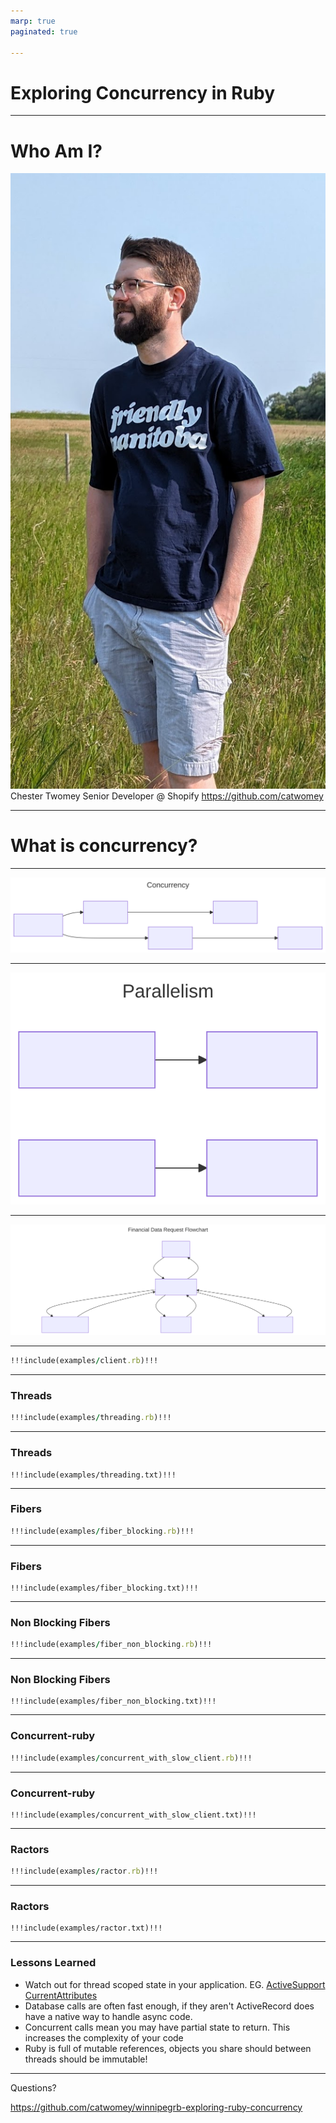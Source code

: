 ```yaml
---
marp: true
paginated: true

---
```

<style>
code {
    height: 75%;
}    
</style>
# Exploring Concurrency in Ruby

<!--
Welcome everyone
Today i'll talk about:
- who I am
- what concurrency is broadly
- usage in a production application
- the primitives in ruby to make it happen Threads, fibers, and a bit on ractors
- Gems that can make it easier
- some lessesons learned
 -->

---

# Who Am I?

<!-- 
Introduce self

Senior dev at shopify 3 years (ruby experience)
Almost 15 years total experience, prior experience in C#, Nodejs, java, swift.  
You can find me on github @catwomey

-->

![bg left fit](images/profile.jpg)
Chester Twomey
Senior Developer @ Shopify
https://github.com/catwomey

--- 

# What is concurrency?

<!-- 
- Ask the audience  the definition of concurrency

Expecting:  Concurrency is the ability for a process to manage multiple tasks, not necessarily in parallel

- Ask the audience the difference between parallism and concurrency
 
 Expecting: Parallel execution is two things occurring at the same time.  

- Ask the audience if anyone can think of examples of concurrency?
Looking for async tasks like web requests, file system reads, database calls

Parallism would be like ractors and active job or spawning multiple processes
 -->

---

<!--
concurrency 
Rough diagram of a concurrent process.
- you can see here we're flipping between the two tasks 
- This is often used for io bound tasks where you're waiting
- io bound task examples are http calls, or file system reads/writes
-->

![bg center fit](diagrams/concurrent.svg)

---

<!--
Parallelism 
Rough diagram of parallel process
- Each process can carry out a task at once
- Parallel processing is often best for cpu bound tasks.  eg math calculations, compiling
- you can also have concurrency happening inside of each of these processes
-->

![bg center fit](diagrams/parallel.svg)

---

<!--
- Story time
- My team was tasked with presenting financial data from various parts of shopify in a single unified model
- problems: 
    - we didn't have the time to colocate all of the data
    - We needed to do major transformation, 
    - not all of the endpoints were performant
- solution:
    - Create a unified model of all of our financial applications
    -  reach out to all of the services.
    - mash all of the data together in a common format

Doing this sequentially means you are getting the total sum of the rpc calls eg 1 + 2+ 3 is 6 seconds
If we handle this concurrently we can cut that down to the longest call, in the example 3 seconds
 -->
![bg center fit](diagrams/component-diagram.svg)

---
<!-- 
For the sake of simplicity let's pretend this client code is what we use to reach out to these services
You can see here we have a few different expected latencies.  One client is really slow, one has a range of runtimes, and one is lightning fast.  This is a very loose approximation of what our challenges were
-->
```ruby
!!!include(examples/client.rb)!!!
```

---

<style scoped>
section {
    display: flex;
    justify-content: space-between;
}
</style>

### Threads


<!-- 
- Threads are the first concurrency primititive we considered
- you can create a new thread with a block 
- you can call join to pause the main thread and switch to the active one.
- Here you can see i'm putting them into an array and calling .join on each one allowing for concrrent calls into my client
- Threads are user more memory than a fiber, but less than creating a new process
- vm managed and scheduled, Scheduling is OS dependant
- Each thread is subject to the Global vm lock (GVL), or in other terms the Global Interpreter lock (GIL)
- Threads are created in blocks so variable scope is the same, variables declared in the block are only available in the block.

source https://docs.ruby-lang.org/en/3.4/Thread.html -->

```ruby
!!!include(examples/threading.rb)!!!
```

---
<style scoped>
section {
    display: flex;
    justify-content: space-between;
}
</style>
### Threads

<!-- 
point out the response order is different than the run order
the total time is not the sum of all of them
Threads are more intensive than fibers
-->
```
!!!include(examples/threading.txt)!!!
```

---
<style scoped>
section {
    display: flex;
    justify-content: space-between;
}
</style>
### Fibers

<!-- 
Presentation notes:
- Fibers are lightweight cooperative concurrency
- fibers must be specifically scheduled and controlled by the programmer
- Until ruby 3 fibers were blocking. So you had to ensure you were using non blocking processes.  eg non blocking io, sleep would stop the world, waits would stop the next step in the fiber from performing
- show the special lambda 
- They are lighter weight than threads as the programmer controls when to run them instead of the VM like with threads
- each fiber comes with a stack and you can resume from a deep nesting
- you need to call rsume to get a value from a fiber, yield/termination or transfer pass back a value

additional notes:
Fibers are primitives for implementing light weight cooperative concurrency in Ruby. Basically they are a means of creating code blocks that can be paused and resumed, much like threads. The main difference is that they are never preempted and that the scheduling must be done by the programmer and not the VM.

As opposed to other stackless light weight concurrency models, each fiber comes with a stack. This enables the fiber to be paused from deeply nested function calls within the fiber block. See the ruby(1) manpage to configure the size of the fiber stack(s).

When a fiber is created it will not run automatically. Rather it must be explicitly asked to run using the Fiber#resume method. The code running inside the fiber can give up control by calling Fiber.yield in which case it yields control back to caller (the caller of the Fiber#resume).

Upon yielding or termination the Fiber returns the value of the last executed expression

source https://docs.ruby-lang.org/en/3.4/Fiber.html

-->

```ruby
!!!include(examples/fiber_blocking.rb)!!!
```

---
<style scoped>
section {
    display: flex;
    justify-content: space-between;
}
</style>
### Fibers

<!-- 
You can see i had a similar response here, the fibers are cooperating.

With blocking fibers this only works because we aren't using blocking io, or in the case of our fake client sleep
-->

```
!!!include(examples/fiber_blocking.txt)!!!
```

---
<style scoped>
section {
    display: flex;
    justify-content: space-between;
}
</style>
### Non Blocking Fibers

<!-- 
Starting in Ruby 3.x  Fibers could be non blocking, but you must include your own scheduler.
- here i'm using the scheduler from the async gem https://github.com/socketry/async?tab=readme-ov-file, as ruby doesn't include a default scheduler for use. 
- Here i'm using a client that is doing a blocking operation without the need to yield 
- This is much closer to our thread example earlier, we can encapsulate our code  in a block and not worry about coodination
-->

```ruby
!!!include(examples/fiber_non_blocking.rb)!!!
```

---
<style scoped>
section {
    display: flex;
    justify-content: space-between;
}
</style>
### Non Blocking Fibers

<!-- 
Again you can see we start up the clients in a different order than the response time.
-->
```
!!!include(examples/fiber_non_blocking.txt)!!!
```

---
<style scoped>
section {
    display: flex;
    justify-content: space-between;
}
</style>
### Concurrent-ruby

<!-- 
Those are the primitives available for concurrency, but did we in the end we opted for a more hardened solution Concurrenct-ruby
- here's an example of promises from the concurrent-ruby library
- heavily inspired by js promises, with extensions
- The library is more than just promises, .
Modern concurrency tools including agents, futures, promises, thread pools, supervisors, and more. Inspired by Erlang, Clojure, Scala, Go, Java, JavaScript, and classic concurrency patterns.
- The library utilizes threads and has thread pools and executors to handle differing workloads
- Has immutable data structures to maintain thread saftey
-->

```ruby
!!!include(examples/concurrent_with_slow_client.rb)!!!
```

---
<style scoped>
section {
    display: flex;
    justify-content: space-between;
}
</style>
### Concurrent-ruby

```
!!!include(examples/concurrent_with_slow_client.txt)!!!
```

---
<style scoped>
section {
    display: flex;
    justify-content: space-between;
}

</style>
### Ractors

<!-- 
Until now everything we've talked about has been concurrent and subject to the GVL, global vm lock. (mri's GIL term)

Ractors are isolated from each other
Ractors require that you communicate with immutable objects (eg. frozen arrays)
Ractors are best suited to cpu intensive processes instead of io bounds ones

Ractors are still experimental, many common patterns don't work with them eg singletons 

In the future they could be a good alternative to multiple processes

source: https://docs.ruby-lang.org/en/3.4/ractor_md.html
 -->

```ruby
!!!include(examples/ractor.rb)!!!
```

---
<style scoped>
section {
    display: flex;
    justify-content: space-between;
}
</style>
### Ractors

```
!!!include(examples/ractor.txt)!!!
```

---
<style scoped>
section {
    display: flex;
    justify-content: space-around;
}
</style>    
### Lessons Learned

<!-- 
- Our logging framework was using CurrentAttributes to give rich metadata, our logs from within our promises (which are threads) weren't reading 
- When writing concurrent code you might up in a situation where you want to return partial results.
- Our slowest database query ended up being < 200ms, where is our slowest service call was somewhere in the 4 second range.
- It seems obvious but ruby is full of mutable references, you need to ensure that the data you share between threads is immutable to ensure you don't introduce unintended bugs.
 -->

- Watch out for thread scoped state in your application.  EG. [ActiveSupport CurrentAttributes](https://api.rubyonrails.org/classes/ActiveSupport/CurrentAttributes.html) 
- Database calls are often fast enough, if they aren't ActiveRecord does have a native way to handle async code.
- Concurrent calls mean you may have partial state to return.  This increases the complexity of your code
- Ruby is full of mutable references, objects you share should between threads should be immutable!


--- 


Questions?


https://github.com/catwomey/winnipegrb-exploring-ruby-concurrency